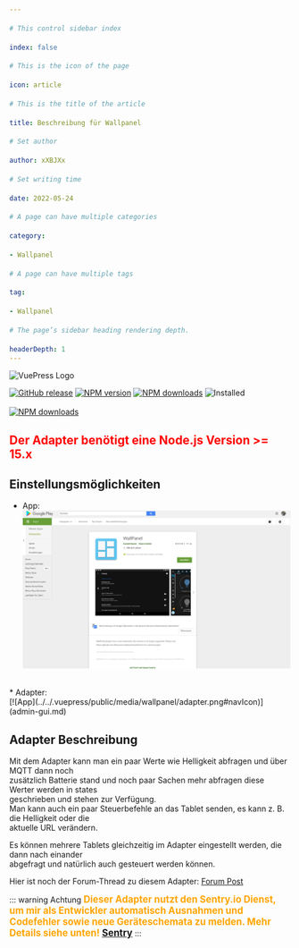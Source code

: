 ```yaml
---

# This control sidebar index

index: false

# This is the icon of the page

icon: article

# This is the title of the article

title: Beschreibung für Wallpanel

# Set author

author: xXBJXx

# Set writing time

date: 2022-05-24

# A page can have multiple categories

category:

- Wallpanel

# A page can have multiple tags

tag:

- Wallpanel

# The page’s sidebar heading rendering depth.

headerDepth: 1
---
```


<img :src="$withBase('/media/wallpanel/wallpanel.png#center')" alt="VuePress Logo">

[![GitHub release](https://img.shields.io/github/v/release/xXBJXx/ioBroker.wallpanel?include_prereleases&label=GitHub%20release&logo=github)](https://github.com/xXBJXx/ioBroker.wallpanel)
[![NPM version](https://img.shields.io/npm/v/iobroker.wallpanel.svg?logo=npm)](https://www.npmjs.com/package/iobroker.wallpanel)
[![NPM downloads](https://img.shields.io/npm/dm/iobroker.wallpanel.svg?logo=npm)](https://www.npmjs.com/package/iobroker.wallpanel)
![Installed](https://iobroker.live/badges/wallpanel-installed.svg)
<br>
<br>
[![NPM downloads](https://nodei.co/npm/iobroker.wallpanel.png)](https://www.npmjs.com/package/iobroker.wallpanel)

## <span style="color:red; fontSize:1.3em; font-weight:bold">Der Adapter benötigt eine Node.js Version >= 15.x</span>


## Einstellungsmöglichkeiten

* App:<br>
[![App](../../.vuepress/public/media/wallpanel/GooglePlayStore.png#navIcon)](app/app-description.md)
<br/>
* Adapter:<br>
[![App](../../.vuepress/public/media/wallpanel/adapter.png#navIcon)](admin-gui.md)
<br/>

## Adapter Beschreibung

Mit dem Adapter kann man ein paar Werte wie Helligkeit abfragen und über MQTT dann noch <br> zusätzlich Batterie stand und noch paar Sachen mehr abfragen diese Werter werden in
states <br> geschrieben und stehen zur Verfügung.<br>
Man kann auch ein paar Steuerbefehle an das Tablet senden, es kann z. B. die Helligkeit oder die <br> aktuelle URL verändern.

Es können mehrere Tablets gleichzeitig im Adapter eingestellt werden, die dann nach einander <br> abgefragt und natürlich auch gesteuert werden können.

Hier ist noch der Forum-Thread zu diesem Adapter: [Forum Post](https://forum.iobroker.net/topic/36438/test-adapter-wallpanel)

::: warning Achtung
<span style="color:orange; font-size:1.2em; font-weight: bold" >Dieser Adapter nutzt den Sentry.io Dienst, um mir als
Entwickler automatisch Ausnahmen und Codefehler sowie neue Geräteschemata zu melden.
Mehr Details siehe unten! [Sentry](/de/wallpanel/sentry)
</span>
:::



